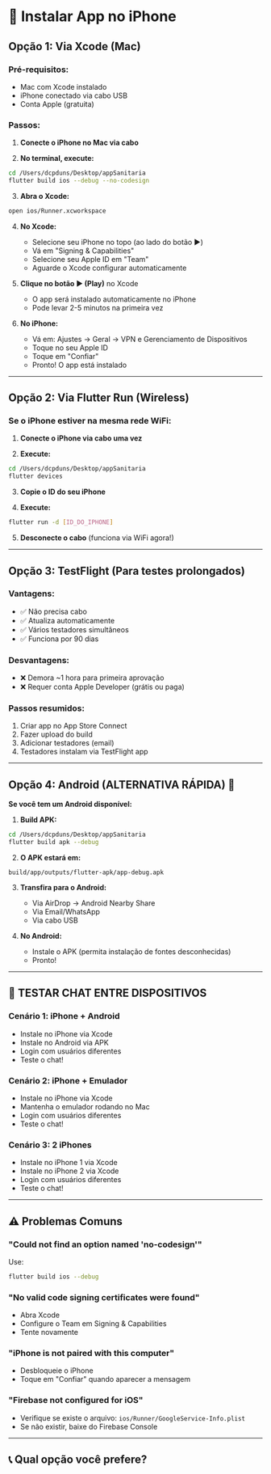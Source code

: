 # 📱 Instalar App no iPhone

## Opção 1: Via Xcode (Mac)

### Pré-requisitos:
- Mac com Xcode instalado
- iPhone conectado via cabo USB
- Conta Apple (gratuita)

### Passos:

1. **Conecte o iPhone no Mac via cabo**

2. **No terminal, execute:**
```bash
cd /Users/dcpduns/Desktop/appSanitaria
flutter build ios --debug --no-codesign
```

3. **Abra o Xcode:**
```bash
open ios/Runner.xcworkspace
```

4. **No Xcode:**
   - Selecione seu iPhone no topo (ao lado do botão ▶️)
   - Vá em "Signing & Capabilities"
   - Selecione seu Apple ID em "Team"
   - Aguarde o Xcode configurar automaticamente

5. **Clique no botão ▶️ (Play)** no Xcode
   - O app será instalado automaticamente no iPhone
   - Pode levar 2-5 minutos na primeira vez

6. **No iPhone:**
   - Vá em: Ajustes → Geral → VPN e Gerenciamento de Dispositivos
   - Toque no seu Apple ID
   - Toque em "Confiar"
   - Pronto! O app está instalado

---

## Opção 2: Via Flutter Run (Wireless)

### Se o iPhone estiver na mesma rede WiFi:

1. **Conecte o iPhone via cabo uma vez**

2. **Execute:**
```bash
cd /Users/dcpduns/Desktop/appSanitaria
flutter devices
```

3. **Copie o ID do seu iPhone**

4. **Execute:**
```bash
flutter run -d [ID_DO_IPHONE]
```

5. **Desconecte o cabo** (funciona via WiFi agora!)

---

## Opção 3: TestFlight (Para testes prolongados)

### Vantagens:
- ✅ Não precisa cabo
- ✅ Atualiza automaticamente
- ✅ Vários testadores simultâneos
- ✅ Funciona por 90 dias

### Desvantagens:
- ❌ Demora ~1 hora para primeira aprovação
- ❌ Requer conta Apple Developer (grátis ou paga)

### Passos resumidos:
1. Criar app no App Store Connect
2. Fazer upload do build
3. Adicionar testadores (email)
4. Testadores instalam via TestFlight app

---

## Opção 4: Android (ALTERNATIVA RÁPIDA) 🚀

**Se você tem um Android disponível:**

1. **Build APK:**
```bash
cd /Users/dcpduns/Desktop/appSanitaria
flutter build apk --debug
```

2. **O APK estará em:**
```
build/app/outputs/flutter-apk/app-debug.apk
```

3. **Transfira para o Android:**
   - Via AirDrop → Android Nearby Share
   - Via Email/WhatsApp
   - Via cabo USB

4. **No Android:**
   - Instale o APK (permita instalação de fontes desconhecidas)
   - Pronto!

---

## 🧪 TESTAR CHAT ENTRE DISPOSITIVOS

### Cenário 1: iPhone + Android
- Instale no iPhone via Xcode
- Instale no Android via APK
- Login com usuários diferentes
- Teste o chat!

### Cenário 2: iPhone + Emulador
- Instale no iPhone via Xcode
- Mantenha o emulador rodando no Mac
- Login com usuários diferentes
- Teste o chat!

### Cenário 3: 2 iPhones
- Instale no iPhone 1 via Xcode
- Instale no iPhone 2 via Xcode
- Login com usuários diferentes
- Teste o chat!

---

## ⚠️ Problemas Comuns

### "Could not find an option named 'no-codesign'"
Use:
```bash
flutter build ios --debug
```

### "No valid code signing certificates were found"
- Abra Xcode
- Configure o Team em Signing & Capabilities
- Tente novamente

### "iPhone is not paired with this computer"
- Desbloqueie o iPhone
- Toque em "Confiar" quando aparecer a mensagem

### "Firebase not configured for iOS"
- Verifique se existe o arquivo: `ios/Runner/GoogleService-Info.plist`
- Se não existir, baixe do Firebase Console

---

## 📞 Qual opção você prefere?


